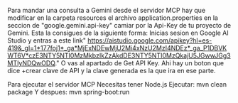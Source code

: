 Para mandar una consulta a Gemini desde el servidor MCP hay que modificar en la carpeta resources el archivo application.properties
en la seccion de "google.gemini.api-key" camiar por la Api-Key de tu proyecto de Gemini.
Esta la consigues de la siguiente forma:
Inicias sesion en Google AI Studio y entras a este link" https://aistudio.google.com/apikey?hl=es-419&_gl=1*177foj1*_ga*MjExNDEwMjU2Mi4xNzU2MzI4NDEz*_ga_P1DBVKWT6V*czE3NTY5NTI0MzMkbzIkZzAkdDE3NTY5NTI0MzQkajU5JGwwJGg3MTIyNDQwODQ."
O vas al apartado de Get API Key.
Ahi hay un boton que dice +crear clave de API y la clave generada es la que ira en ese parte.

Para ejecutar el servidor MCP
Necesitas tener Node.js
Ejecutar:
mvn clean package
Y despues:
mvn spring-boot:run

